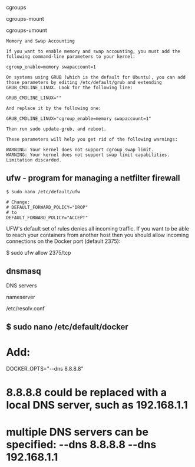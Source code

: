 cgroups

cgroups-mount

cgroups-umount

```
Memory and Swap Accounting

If you want to enable memory and swap accounting, you must add the following command-line parameters to your kernel:

cgroup_enable=memory swapaccount=1

On systems using GRUB (which is the default for Ubuntu), you can add those parameters by editing /etc/default/grub and extending GRUB_CMDLINE_LINUX. Look for the following line:

GRUB_CMDLINE_LINUX=""

And replace it by the following one:

GRUB_CMDLINE_LINUX="cgroup_enable=memory swapaccount=1"

Then run sudo update-grub, and reboot.

These parameters will help you get rid of the following warnings:

WARNING: Your kernel does not support cgroup swap limit.
WARNING: Your kernel does not support swap limit capabilities. Limitation discarded.
```

## ufw - program for managing a netfilter firewall

```
$ sudo nano /etc/default/ufw

# Change:
# DEFAULT_FORWARD_POLICY="DROP"
# to
DEFAULT_FORWARD_POLICY="ACCEPT"
```

UFW's default set of rules denies all incoming traffic. If you want to be able to reach your containers from another host then you should allow incoming connections on the Docker port (default 2375):

$ sudo ufw allow 2375/tcp



## dnsmasq


DNS servers

nameserver

 /etc/resolv.conf



$ sudo nano /etc/default/docker
---
# Add:
DOCKER_OPTS="--dns 8.8.8.8"
# 8.8.8.8 could be replaced with a local DNS server, such as 192.168.1.1
# multiple DNS servers can be specified: --dns 8.8.8.8 --dns 192.168.1.1